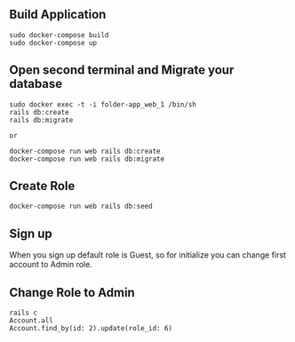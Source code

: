 ## Build Application
```
sudo docker-compose build
sudo docker-compose up
```

## Open second terminal and Migrate your database
```
sudo docker exec -t -i folder-app_web_1 /bin/sh
rails db:create
rails db:migrate

or

docker-compose run web rails db:create
docker-compose run web rails db:migrate
```

## Create Role
```
docker-compose run web rails db:seed
```
## Sign up
When you sign up default role is Guest, so for initialize you can change first account to Admin role.

## Change Role to Admin
```
rails c
Account.all
Account.find_by(id: 2).update(role_id: 6)
```